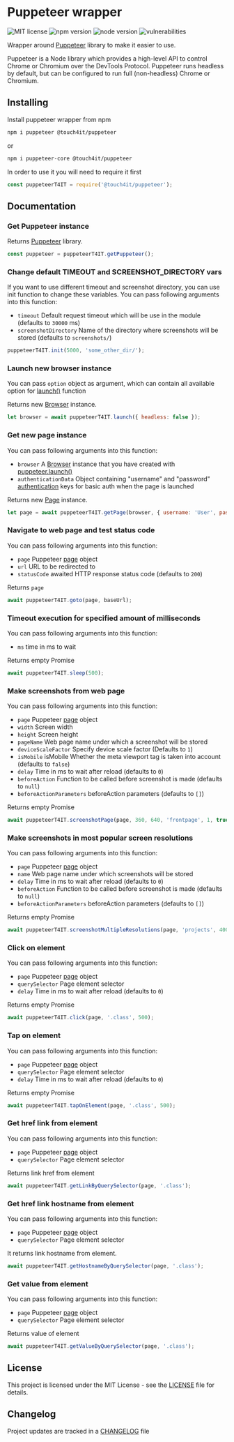 # Puppeteer wrapper

![MIT license](https://img.shields.io/badge/license-MIT-blue.svg)
![npm version](https://img.shields.io/npm/v/@touch4it/puppeteer)
![node version](https://img.shields.io/node/v/@touch4it/puppeteer)
![vulnerabilities](https://img.shields.io/snyk/vulnerabilities/npm/@touch4it/puppeteer)

Wrapper around [Puppeteer](https://pptr.dev/) library to make it easier to use.

Puppeteer is a Node library which provides a high-level API to control Chrome or Chromium over the DevTools Protocol. Puppeteer runs headless by default, but can be configured to run full (non-headless) Chrome or Chromium.

## Installing

Install puppeteer wrapper from npm

```bash
npm i puppeteer @touch4it/puppeteer
```

or

```bash
npm i puppeteer-core @touch4it/puppeteer
```

In order to use it you will need to require it first

```javascript
const puppeteerT4IT = require('@touch4it/puppeteer');
```

## Documentation

### Get Puppeteer instance

Returns [Puppeteer](https://www.npmjs.com/package/puppeteer) library.

```javascript
const puppeteer = puppeteerT4IT.getPuppeteer();
```

### Change default TIMEOUT and SCREENSHOT_DIRECTORY vars

If you want to use different timeout and screenshot directory, you can use init function to change these variables. You can pass following arguments into this function:

* `timeout` Default request timeout which will be use in the module (defaults to `30000` ms)
* `screenshotDirectory` Name of the directory where screenshots will be stored (defaults to `screenshots/`)

```javascript
puppeteerT4IT.init(5000, 'some_other_dir/');
```

### Launch new browser instance

You can pass `option` object as argument, which can contain all available option for [launch()](https://pptr.dev/#?product=Puppeteer&version=v1.11.0&show=api-puppeteerlaunchoptions) function

Returns new [Browser](https://pptr.dev/#?product=Puppeteer&version=v1.11.0&show=api-class-browser) instance.

```javascript
let browser = await puppeteerT4IT.launch({ headless: false });
```

### Get new page instance

You can pass following arguments into this function:

* `browser` A [Browser](#Launch-new-browser-instance) instance that you have created with [puppeteer.launch()](#Launch-new-browser-instance)
* `authenticationData` Object containing "username" and "password" [authentication](https://pptr.dev/#?product=Puppeteer&version=v1.11.0&show=api-pageauthenticatecredentials) keys for basic auth when the page is launched

Returns new [Page](https://pptr.dev/#?product=Puppeteer&version=v1.11.0&show=api-class-page) instance.

```javascript
let page = await puppeteerT4IT.getPage(browser, { username: 'User', password: '123abc' });
```

### Navigate to web page and test status code

You can pass following arguments into this function:

* `page` Puppeteer [page](#Get-new-page-instance) object
* `url` URL to be redirected to
* `statusCode` awaited HTTP response status code (defaults to `200`)

Returns `page`

```javascript
await puppeteerT4IT.goto(page, baseUrl);
```

### Timeout execution for specified amount of milliseconds

You can pass following arguments into this function:

* `ms` time in ms to wait

Returns empty Promise

```javascript
await puppeteerT4IT.sleep(500);
```

### Make screenshots from web page

You can pass following arguments into this function:

* `page` Puppeteer [page](#Get-new-page-instance) object
* `width` Screen width
* `height` Screen height
* `pageName` Web page name under which a screenshot will be stored
* `deviceScaleFactor` Specify device scale factor (Defaults to `1`)
* `isMobile` isMobile Whether the meta viewport tag is taken into account (defaults to `false`)
* `delay` Time in ms to wait after reload (defaults to `0`)
* `beforeAction` Function to be called before screenshot is made (defaults to `null`)
* `beforeActionParameters` beforeAction parameters (defaults to `[]`)

Returns empty Promise

```javascript
await puppeteerT4IT.screenshotPage(page, 360, 640, 'frontpage', 1, true, delay, clickOnButton, ['.navigation-element--class']);
```

### Make screenshots in most popular screen resolutions

You can pass following arguments into this function:

* `page` Puppeteer [page](#Get-new-page-instance) object
* `name` Web page name under which screenshots will be stored
* `delay` Time in ms to wait after reload (defaults to `0`)
* `beforeAction` Function to be called before screenshot is made (defaults to `null`)
* `beforeActionParameters` beforeAction parameters (defaults to `[]`)

Returns empty Promise

```javascript
await puppeteerT4IT.screenshotMultipleResolutions(page, 'projects', 4000);
```

### Click on element

You can pass following arguments into this function:

* `page` Puppeteer [page](#Get-new-page-instance) object
* `querySelector` Page element selector
* `delay` Time in ms to wait after reload (defaults to `0`)

Returns empty Promise

```javascript
await puppeteerT4IT.click(page, '.class', 500);
```

### Tap on element

You can pass following arguments into this function:

* `page` Puppeteer [page](#Get-new-page-instance) object
* `querySelector` Page element selector
* `delay` Time in ms to wait after reload (defaults to `0`)

Returns empty Promise

```javascript
await puppeteerT4IT.tapOnElement(page, '.class', 500);
```

### Get href link from element

You can pass following arguments into this function:

* `page` Puppeteer [page](#Get-new-page-instance) object
* `querySelector` Page element selector

Returns link href from element

```javascript
await puppeteerT4IT.getLinkByQuerySelector(page, '.class');
```

### Get href link hostname from element

You can pass following arguments into this function:

* `page` Puppeteer [page](#Get-new-page-instance) object
* `querySelector` Page element selector

It returns link hostname from element.

```javascript
await puppeteerT4IT.getHostnameByQuerySelector(page, '.class');
```

### Get value from element

You can pass following arguments into this function:

* `page` Puppeteer [page](#Get-new-page-instance) object
* `querySelector` Page element selector

Returns value of element

```javascript
await puppeteerT4IT.getValueByQuerySelector(page, '.class');
```

## License

This project is licensed under the MIT License - see the [LICENSE](LICENSE.md) file for details.

## Changelog

Project updates are tracked in a [CHANGELOG](CHANGELOG.md) file

